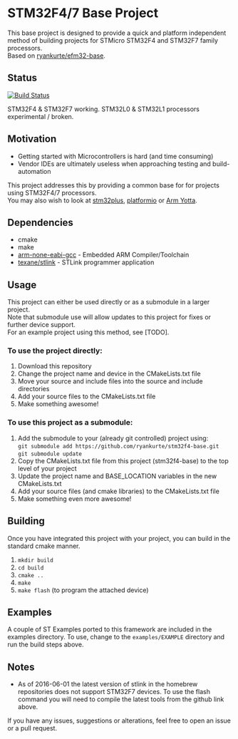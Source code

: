 # STM32F4/7 Base Project

This base project is designed to provide a quick and platform independent method of building projects for STMicro STM32F4 and STM32F7 family processors.  
Based on [ryankurte/efm32-base](https://github.com/ryankurte/efm32-base).

## Status
[![Build Status](https://travis-ci.org/ryankurte/stm32-base.svg)](https://travis-ci.org/ryankurte/stm32-base)

STM32F4 & STM32F7 working. STM32L0 & STM32L1 processors experimental / broken.

## Motivation
 - Getting started with Microcontrollers is hard (and time consuming)
 - Vendor IDEs are ultimately useless when approaching testing and build-automation

This project addresses this by providing a common base for for projects using STM32F4/7 processors.  
You may also wish to look at [stm32plus](https://github.com/andysworkshop/stm32plus), [platformio](platformio.org) or [Arm Yotta](yotta.mbed.com).

## Dependencies
 - cmake
 - make
 - [arm-none-eabi-gcc](https://launchpad.net/gcc-arm-embedded/+download) - Embedded ARM Compiler/Toolchain 
 - [texane/stlink](https://github.com/texane/stlink) - STLink programmer application

## Usage

This project can either be used directly or as a submodule in a larger project.  
Note that submodule use will allow updates to this project for fixes or further device support.  
For an example project using this method, see [TODO].

### To use the project directly:

1. Download this repository
2. Change the project name and device in the CMakeLists.txt file
3. Move your source  and include files into the source and include directories
4. Add your source files to the CMakeLists.txt file
5. Make something awesome!

### To use this project as a submodule:

1. Add the submodule to your (already git controlled) project using:  
   `git submodule add https://github.com/ryankurte/stm32f4-base.git`  
   `git submodule update`  
2. Copy the CMakeLists.txt file from this project (stm32f4-base) to the top level of your project
3. Update the project name and BASE_LOCATION variables in the new CMakeLists.txt
4. Add your source files (and cmake libraries) to the CMakeLists.txt file
5. Make something even more awesome!

## Building

Once you have integrated this project with your project, you can build in the standard cmake manner.  

1. `mkdir build`
2. `cd build`
3. `cmake ..`
4. `make`
5. `make flash` (to program the attached device)

## Examples

A couple of ST Examples ported to this framework are included in the examples directory. To use, change to the `examples/EXAMPLE` directory and run the build steps above.  

## Notes

* As of 2016-06-01 the latest version of stlink in the homebrew repositories does not support STM32F7 devices. To use the flash command you will need to compile the latest tools from the github link above.

If you have any issues, suggestions or alterations, feel free to open an issue or a pull request.  
